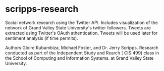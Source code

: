 # scripps-research

Social network research using the Twitter API. 
Includes visualization of the network of Grand Valley State University's twitter followers. 
Tweets are extracted using Twitter's OAuth athentication. 
Tweets will be used later for sentiment analysis (if time permits). 

Authors
Gloire Rubambiza, Michael Foster, and Dr. Jerry Scripps. 
Research conducted as part of the Independent Study and Rearch ( CIS 499) class in the 
School of Computing and Information Systems. at Grand Valley State University. 
